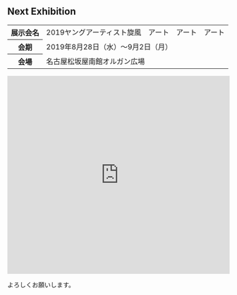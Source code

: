 ## Next Exhibition

<table class="table eventsection">
    <tbody>
        <tr>
            <th scope="row">展示会名</th>
            <td>2019ヤングアーティスト旋風　アート　アート　アート </td>
        </tr>
        <tr>
            <th scope="row">会期</th>
            <td>2019年8月28日（水）～9月2日（月）</td>
        </tr>
        <tr>
            <th scope="row">会場</th>
            <td>名古屋松坂屋南館オルガン広場</td>
        </tr>
    </tbody>
</table>

<iframe src="https://www.google.com/maps/embed?pb=!1m14!1m8!1m3!1d13046.61117037749!2d136.907927!3d35.165279!3m2!1i1024!2i768!4f13.1!3m3!1m2!1s0x0%3A0x9fcd6426ed276348!2sMatsuzakaya+Nagoya!5e0!3m2!1sen!2sjp!4v1555074378241!5m2!1sen!2sjp" width="100%" height="450" frameborder="0" style="border:0" allowfullscreen></iframe>

よろしくお願いします。
